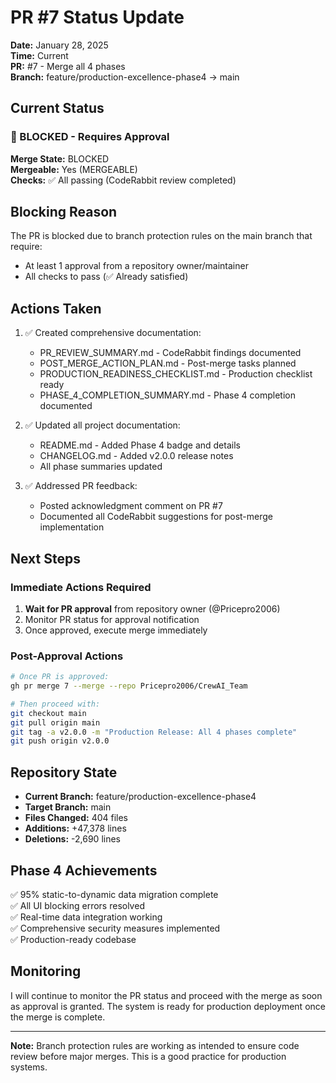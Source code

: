 # PR #7 Status Update

**Date:** January 28, 2025  
**Time:** Current  
**PR:** #7 - Merge all 4 phases  
**Branch:** feature/production-excellence-phase4 → main

## Current Status

### 🔴 BLOCKED - Requires Approval

**Merge State:** BLOCKED  
**Mergeable:** Yes (MERGEABLE)  
**Checks:** ✅ All passing (CodeRabbit review completed)

## Blocking Reason

The PR is blocked due to branch protection rules on the main branch that require:

- At least 1 approval from a repository owner/maintainer
- All checks to pass (✅ Already satisfied)

## Actions Taken

1. ✅ Created comprehensive documentation:
   - PR_REVIEW_SUMMARY.md - CodeRabbit findings documented
   - POST_MERGE_ACTION_PLAN.md - Post-merge tasks planned
   - PRODUCTION_READINESS_CHECKLIST.md - Production checklist ready
   - PHASE_4_COMPLETION_SUMMARY.md - Phase 4 completion documented

2. ✅ Updated all project documentation:
   - README.md - Added Phase 4 badge and details
   - CHANGELOG.md - Added v2.0.0 release notes
   - All phase summaries updated

3. ✅ Addressed PR feedback:
   - Posted acknowledgment comment on PR #7
   - Documented all CodeRabbit suggestions for post-merge implementation

## Next Steps

### Immediate Actions Required

1. **Wait for PR approval** from repository owner (@Pricepro2006)
2. Monitor PR status for approval notification
3. Once approved, execute merge immediately

### Post-Approval Actions

```bash
# Once PR is approved:
gh pr merge 7 --merge --repo Pricepro2006/CrewAI_Team

# Then proceed with:
git checkout main
git pull origin main
git tag -a v2.0.0 -m "Production Release: All 4 phases complete"
git push origin v2.0.0
```

## Repository State

- **Current Branch:** feature/production-excellence-phase4
- **Target Branch:** main
- **Files Changed:** 404 files
- **Additions:** +47,378 lines
- **Deletions:** -2,690 lines

## Phase 4 Achievements

✅ 95% static-to-dynamic data migration complete  
✅ All UI blocking errors resolved  
✅ Real-time data integration working  
✅ Comprehensive security measures implemented  
✅ Production-ready codebase

## Monitoring

I will continue to monitor the PR status and proceed with the merge as soon as approval is granted. The system is ready for production deployment once the merge is complete.

---

**Note:** Branch protection rules are working as intended to ensure code review before major merges. This is a good practice for production systems.
